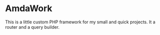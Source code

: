 # AmdaWork

This is a little custom PHP framework for my 
small and quick projects. It a router and a query builder.